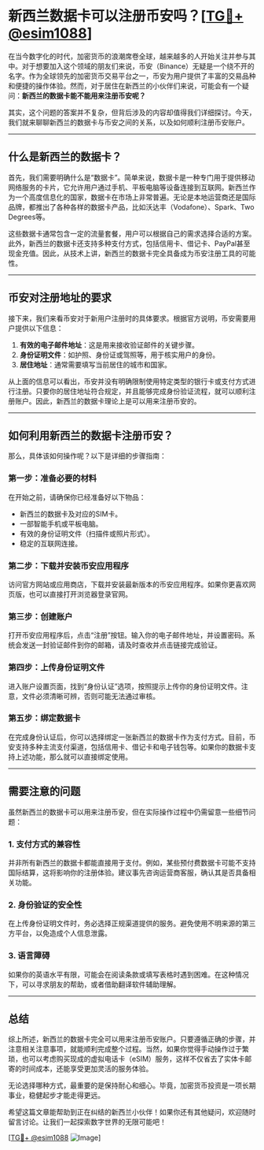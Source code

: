 # 新西兰数据卡可以注册币安吗？[[TG💪+ @esim1088](https://t.me/s/esim1088)]

在当今数字化的时代，加密货币的浪潮席卷全球，越来越多的人开始关注并参与其中。对于想要加入这个领域的朋友们来说，币安（Binance）无疑是一个绕不开的名字。作为全球领先的加密货币交易平台之一，币安为用户提供了丰富的交易品种和便捷的操作体验。然而，对于居住在新西兰的小伙伴们来说，可能会有一个疑问：**新西兰的数据卡能不能用来注册币安呢？**

其实，这个问题的答案并不复杂，但背后涉及的内容却值得我们详细探讨。今天，我们就来聊聊新西兰的数据卡与币安之间的关系，以及如何顺利注册币安账户。

---

## 什么是新西兰的数据卡？

首先，我们需要明确什么是“数据卡”。简单来说，数据卡是一种专门用于提供移动网络服务的卡片，它允许用户通过手机、平板电脑等设备连接到互联网。新西兰作为一个高度信息化的国家，数据卡在市场上非常普遍。无论是本地运营商还是国际品牌，都推出了各种各样的数据卡产品，比如沃达丰（Vodafone）、Spark、Two Degrees等。

这些数据卡通常包含一定的流量套餐，用户可以根据自己的需求选择合适的方案。此外，新西兰的数据卡还支持多种支付方式，包括信用卡、借记卡、PayPal甚至现金充值。因此，从技术上讲，新西兰的数据卡完全具备成为币安注册工具的可能性。

---

## 币安对注册地址的要求

接下来，我们来看币安对于新用户注册时的具体要求。根据官方说明，币安需要用户提供以下信息：

1. **有效的电子邮件地址**：这是用来接收验证邮件的关键步骤。
2. **身份证明文件**：如护照、身份证或驾照等，用于核实用户的身份。
3. **居住地址**：通常需要填写当前居住的城市和国家。

从上面的信息可以看出，币安并没有明确限制使用特定类型的银行卡或支付方式进行注册。只要你的居住地址符合规定，并且能够完成身份验证流程，就可以顺利注册账户。因此，新西兰的数据卡理论上是可以用来注册币安的。

---

## 如何利用新西兰的数据卡注册币安？

那么，具体该如何操作呢？以下是详细的步骤指南：

### 第一步：准备必要的材料
在开始之前，请确保你已经准备好以下物品：
- 新西兰的数据卡及对应的SIM卡。
- 一部智能手机或平板电脑。
- 有效的身份证明文件（扫描件或照片形式）。
- 稳定的互联网连接。

### 第二步：下载并安装币安应用程序
访问官方网站或应用商店，下载并安装最新版本的币安应用程序。如果你更喜欢网页版，也可以直接打开浏览器登录官网。

### 第三步：创建账户
打开币安应用程序后，点击“注册”按钮。输入你的电子邮件地址，并设置密码。系统会发送一封验证邮件到你的邮箱，请及时查收并点击链接完成验证。

### 第四步：上传身份证明文件
进入账户设置页面，找到“身份认证”选项，按照提示上传你的身份证明文件。注意，文件必须清晰可辨，否则可能无法通过审核。

### 第五步：绑定数据卡
在完成身份认证后，你可以选择绑定一张新西兰的数据卡作为支付方式。目前，币安支持多种主流支付渠道，包括信用卡、借记卡和电子钱包等。如果你的数据卡支持上述功能，那么就可以直接绑定使用。

---

## 需要注意的问题

虽然新西兰的数据卡可以用来注册币安，但在实际操作过程中仍需留意一些细节问题：

### 1. 支付方式的兼容性
并非所有新西兰的数据卡都能直接用于支付。例如，某些预付费数据卡可能不支持国际结算，这将影响你的注册体验。建议事先咨询运营商客服，确认其是否具备相关功能。

### 2. 身份验证的安全性
在上传身份证明文件时，务必选择正规渠道提供的服务。避免使用不明来源的第三方平台，以免造成个人信息泄露。

### 3. 语言障碍
如果你的英语水平有限，可能会在阅读条款或填写表格时遇到困难。在这种情况下，可以寻求朋友的帮助，或者借助翻译软件辅助理解。

---

## 总结

综上所述，新西兰的数据卡完全可以用来注册币安账户。只要遵循正确的步骤，并注意相关注意事项，就能顺利完成整个过程。当然，如果你觉得手动操作过于繁琐，也可以考虑购买现成的虚拟电话卡（eSIM）服务，这样不仅省去了实体卡邮寄的时间成本，还能享受更加灵活的服务体验。

无论选择哪种方式，最重要的是保持耐心和细心。毕竟，加密货币投资是一项长期事业，稳健起步才能走得更远。

希望这篇文章能帮助到正在纠结的新西兰小伙伴！如果你还有其他疑问，欢迎随时留言讨论。让我们一起探索数字世界的无限可能吧！

[[TG💪+ @esim1088](https://t.me/s/esim1088) ![Image](https://i.postimg.cc/4NQfJmqS/Snipaste-2025-05-13-00-14-12.png)]
